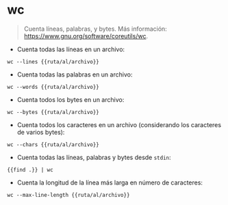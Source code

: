 # wc

> Cuenta líneas, palabras, y bytes.
> Más información: <https://www.gnu.org/software/coreutils/wc>.

- Cuenta todas las líneas en un archivo:

`wc --lines {{ruta/al/archivo}}`

- Cuenta todas las palabras en un archivo:

`wc --words {{ruta/al/archivo}}`

- Cuenta todos los bytes en un archivo:

`wc --bytes {{ruta/al/archivo}}`

- Cuenta todos los caracteres en un archivo (considerando los caracteres de varios bytes):

`wc --chars {{ruta/al/archivo}}`

- Cuenta todas las líneas, palabras y bytes desde `stdin`:

`{{find .}} | wc`

- Cuenta la longitud de la línea más larga en número de caracteres:

`wc --max-line-length {{ruta/al/archivo}}`
